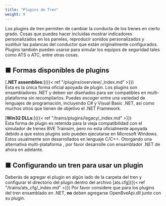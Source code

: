 ```yaml
---
title: "Plugins de Tren"
weight: 9
---
```

Los plugins de tren permiten de cambiar la conducta de los trenes en cierto grado. Cosas que puedes hacer incluidas mostrar indicadores personalizados en los paneles, reproducir sonidos personalizados y sustituir las palancas del conductor que están originalmente configurados. Plugins también pueden usarse para simular los equipos de seguridad tales como ATS o ATC, entre otras cosas.

## ■ Formas disponibles de plugins

[**.NET assemblies:**]({{< ref "/plugins/overview/_index.md" >}})  
Esta es la única forma oficial apoyada de plugin. Los plugins son ensambladores .NET y deben ser diseñados para ser compatibles en multi-plataforma sin recompilarlos. Puedes escoger entre una variedad de lenguajes de programación, incluyendo C# y Visual Basic .NET, así como muchos otros que tienen de objetivo el .NET Framework.

[**Win32 DLLs:**]({{< ref "/trains/plugins/legacy/_index.md" >}})  
Esta forma de plugin es retenida para la vieja compatibilidad con el simulador de trenes BVE Trainsim, pero no esta oficialmente apoyada debido a que estos plugins solo pueden ejecutarse en Microsoft Windows. Estos usualmente son desarrollados en lenguaje C/C++. Otorgando una alternativa multi-plataforma , por favor desarrolle con ensamblador .NET de ahora en adelante.

## ■ Configurando un tren para usar un plugin

Deberás de agregar el plugin en algún lado de la carpeta del tren y configurar el directorio del plugin dentro del archivo [ats.cfg]({{< ref "/trains/ats_cfg/_index.md" >}}) Por favor considere que para los plugins del tren ensamblado en .NET, **no** deben agregarse OpenBveApi.dll junto con su plugin.